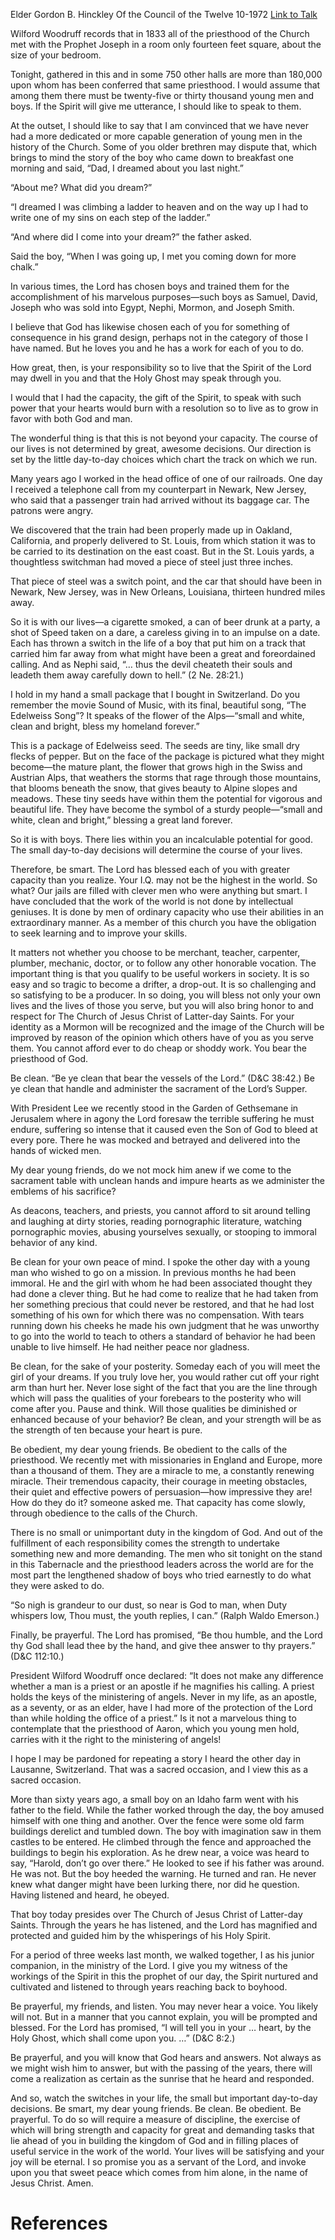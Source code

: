 Elder Gordon B. Hinckley
Of the Council of the Twelve
10-1972
[Link to Talk](https://www.churchofjesuschrist.org/study/general-conference/1972/10/watch-the-switches-in-your-life?lang=eng)

Wilford Woodruff records that in 1833 all of the priesthood of the Church met with the Prophet Joseph in a room only fourteen feet square, about the size of your bedroom.

Tonight, gathered in this and in some 750 other halls are more than 180,000 upon whom has been conferred that same priesthood. I would assume that among them there must be twenty-five or thirty thousand young men and boys. If the Spirit will give me utterance, I should like to speak to them.

At the outset, I should like to say that I am convinced that we have never had a more dedicated or more capable generation of young men in the history of the Church. Some of you older brethren may dispute that, which brings to mind the story of the boy who came down to breakfast one morning and said, “Dad, I dreamed about you last night.”

“About me? What did you dream?”

“I dreamed I was climbing a ladder to heaven and on the way up I had to write one of my sins on each step of the ladder.”

“And where did I come into your dream?” the father asked.

Said the boy, “When I was going up, I met you coming down for more chalk.”

In various times, the Lord has chosen boys and trained them for the accomplishment of his marvelous purposes—such boys as Samuel, David, Joseph who was sold into Egypt, Nephi, Mormon, and Joseph Smith.

I believe that God has likewise chosen each of you for something of consequence in his grand design, perhaps not in the category of those I have named. But he loves you and he has a work for each of you to do.

How great, then, is your responsibility so to live that the Spirit of the Lord may dwell in you and that the Holy Ghost may speak through you.

I would that I had the capacity, the gift of the Spirit, to speak with such power that your hearts would burn with a resolution so to live as to grow in favor with both God and man.

The wonderful thing is that this is not beyond your capacity. The course of our lives is not determined by great, awesome decisions. Our direction is set by the little day-to-day choices which chart the track on which we run.

Many years ago I worked in the head office of one of our railroads. One day I received a telephone call from my counterpart in Newark, New Jersey, who said that a passenger train had arrived without its baggage car. The patrons were angry.

We discovered that the train had been properly made up in Oakland, California, and properly delivered to St. Louis, from which station it was to be carried to its destination on the east coast. But in the St. Louis yards, a thoughtless switchman had moved a piece of steel just three inches.

That piece of steel was a switch point, and the car that should have been in Newark, New Jersey, was in New Orleans, Louisiana, thirteen hundred miles away.

So it is with our lives—a cigarette smoked, a can of beer drunk at a party, a shot of Speed taken on a dare, a careless giving in to an impulse on a date. Each has thrown a switch in the life of a boy that put him on a track that carried him far away from what might have been a great and foreordained calling. And as Nephi said, “… thus the devil cheateth their souls and leadeth them away carefully down to hell.” (2 Ne. 28:21.)

I hold in my hand a small package that I bought in Switzerland. Do you remember the movie Sound of Music, with its final, beautiful song, “The Edelweiss Song”? It speaks of the flower of the Alps—“small and white, clean and bright, bless my homeland forever.”

This is a package of Edelweiss seed. The seeds are tiny, like small dry flecks of pepper. But on the face of the package is pictured what they might become—the mature plant, the flower that grows high in the Swiss and Austrian Alps, that weathers the storms that rage through those mountains, that blooms beneath the snow, that gives beauty to Alpine slopes and meadows. These tiny seeds have within them the potential for vigorous and beautiful life. They have become the symbol of a sturdy people—“small and white, clean and bright,” blessing a great land forever.

So it is with boys. There lies within you an incalculable potential for good. The small day-to-day decisions will determine the course of your lives.

Therefore, be smart. The Lord has blessed each of you with greater capacity than you realize. Your I.Q. may not be the highest in the world. So what? Our jails are filled with clever men who were anything but smart. I have concluded that the work of the world is not done by intellectual geniuses. It is done by men of ordinary capacity who use their abilities in an extraordinary manner. As a member of this church you have the obligation to seek learning and to improve your skills.

It matters not whether you choose to be merchant, teacher, carpenter, plumber, mechanic, doctor, or to follow any other honorable vocation. The important thing is that you qualify to be useful workers in society. It is so easy and so tragic to become a drifter, a drop-out. It is so challenging and so satisfying to be a producer. In so doing, you will bless not only your own lives and the lives of those you serve, but you will also bring honor to and respect for The Church of Jesus Christ of Latter-day Saints. For your identity as a Mormon will be recognized and the image of the Church will be improved by reason of the opinion which others have of you as you serve them. You cannot afford ever to do cheap or shoddy work. You bear the priesthood of God.

Be clean. “Be ye clean that bear the vessels of the Lord.” (D&C 38:42.) Be ye clean that handle and administer the sacrament of the Lord’s Supper.

With President Lee we recently stood in the Garden of Gethsemane in Jerusalem where in agony the Lord foresaw the terrible suffering he must endure, suffering so intense that it caused even the Son of God to bleed at every pore. There he was mocked and betrayed and delivered into the hands of wicked men.

My dear young friends, do we not mock him anew if we come to the sacrament table with unclean hands and impure hearts as we administer the emblems of his sacrifice?

As deacons, teachers, and priests, you cannot afford to sit around telling and laughing at dirty stories, reading pornographic literature, watching pornographic movies, abusing yourselves sexually, or stooping to immoral behavior of any kind.

Be clean for your own peace of mind. I spoke the other day with a young man who wished to go on a mission. In previous months he had been immoral. He and the girl with whom he had been associated thought they had done a clever thing. But he had come to realize that he had taken from her something precious that could never be restored, and that he had lost something of his own for which there was no compensation. With tears running down his cheeks he made his own judgment that he was unworthy to go into the world to teach to others a standard of behavior he had been unable to live himself. He had neither peace nor gladness.

Be clean, for the sake of your posterity. Someday each of you will meet the girl of your dreams. If you truly love her, you would rather cut off your right arm than hurt her. Never lose sight of the fact that you are the line through which will pass the qualities of your forebears to the posterity who will come after you. Pause and think. Will those qualities be diminished or enhanced because of your behavior? Be clean, and your strength will be as the strength of ten because your heart is pure.

Be obedient, my dear young friends. Be obedient to the calls of the priesthood. We recently met with missionaries in England and Europe, more than a thousand of them. They are a miracle to me, a constantly renewing miracle. Their tremendous capacity, their courage in meeting obstacles, their quiet and effective powers of persuasion—how impressive they are! How do they do it? someone asked me. That capacity has come slowly, through obedience to the calls of the Church.

There is no small or unimportant duty in the kingdom of God. And out of the fulfillment of each responsibility comes the strength to undertake something new and more demanding. The men who sit tonight on the stand in this Tabernacle and the priesthood leaders across the world are for the most part the lengthened shadow of boys who tried earnestly to do what they were asked to do.

“So nigh is grandeur to our dust, so near is God to man, when Duty whispers low, Thou must, the youth replies, I can.” (Ralph Waldo Emerson.)

Finally, be prayerful. The Lord has promised, “Be thou humble, and the Lord thy God shall lead thee by the hand, and give thee answer to thy prayers.” (D&C 112:10.)

President Wilford Woodruff once declared: “It does not make any difference whether a man is a priest or an apostle if he magnifies his calling. A priest holds the keys of the ministering of angels. Never in my life, as an apostle, as a seventy, or as an elder, have I had more of the protection of the Lord than while holding the office of a priest.” Is it not a marvelous thing to contemplate that the priesthood of Aaron, which you young men hold, carries with it the right to the ministering of angels!

I hope I may be pardoned for repeating a story I heard the other day in Lausanne, Switzerland. That was a sacred occasion, and I view this as a sacred occasion.

More than sixty years ago, a small boy on an Idaho farm went with his father to the field. While the father worked through the day, the boy amused himself with one thing and another. Over the fence were some old farm buildings derelict and tumbled down. The boy with imagination saw in them castles to be entered. He climbed through the fence and approached the buildings to begin his exploration. As he drew near, a voice was heard to say, “Harold, don’t go over there.” He looked to see if his father was around. He was not. But the boy heeded the warning. He turned and ran. He never knew what danger might have been lurking there, nor did he question. Having listened and heard, he obeyed.

That boy today presides over The Church of Jesus Christ of Latter-day Saints. Through the years he has listened, and the Lord has magnified and protected and guided him by the whisperings of his Holy Spirit.

For a period of three weeks last month, we walked together, I as his junior companion, in the ministry of the Lord. I give you my witness of the workings of the Spirit in this the prophet of our day, the Spirit nurtured and cultivated and listened to through years reaching back to boyhood.

Be prayerful, my friends, and listen. You may never hear a voice. You likely will not. But in a manner that you cannot explain, you will be prompted and blessed. For the Lord has promised, “I will tell you in your … heart, by the Holy Ghost, which shall come upon you. …” (D&C 8:2.)

Be prayerful, and you will know that God hears and answers. Not always as we might wish him to answer, but with the passing of the years, there will come a realization as certain as the sunrise that he heard and responded.

And so, watch the switches in your life, the small but important day-to-day decisions. Be smart, my dear young friends. Be clean. Be obedient. Be prayerful. To do so will require a measure of discipline, the exercise of which will bring strength and capacity for great and demanding tasks that lie ahead of you in building the kingdom of God and in filling places of useful service in the work of the world. Your lives will be satisfying and your joy will be eternal. I so promise you as a servant of the Lord, and invoke upon you that sweet peace which comes from him alone, in the name of Jesus Christ. Amen.

# References
